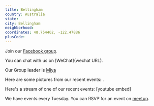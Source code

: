 ```yaml
---
title: Bellingham
country: Australia
state: 
city: Bellingham
neighborhood: 
coordinates: 48.754402, -122.47886
plusCode:
---
```

Join our [Facebook group](https://www.facebook.com/groups/free.code.camp.bellingham).

You can chat with us on [WeChat](wechat URL).

Our Group leader is [Miya](freecodecamp.org/miya)

Here are some pictures from our recent events:
![]().

Here's a stream of one of our recent events:
[youtube embed]

We have events every Tuesday. You can RSVP for an event on [meetup](meetupurl).
